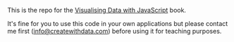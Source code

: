 This is the repo for the [Visualising Data with JavaScript](https://www.createwithdata.com/visualising-data-with-javascript/) book.

It's fine for you to use this code in your own applications but please contact me first (info@createwithdata.com) before using it for teaching purposes.

